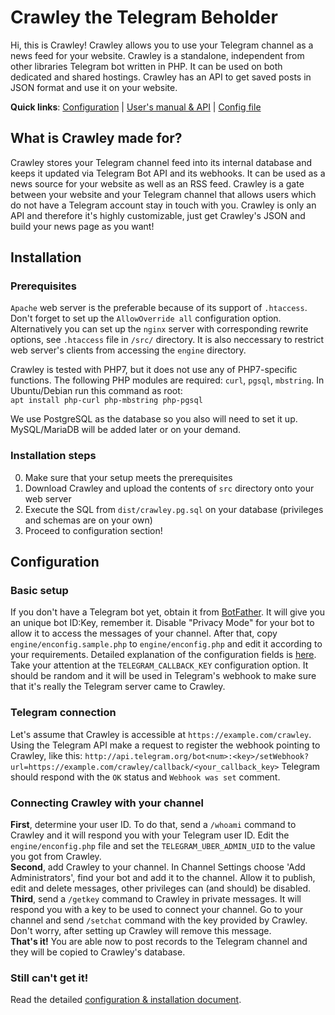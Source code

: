# Crawley the Telegram Beholder
Hi, this is Crawley!
Crawley allows you to use your Telegram channel as a news feed for your website. Crawley is a standalone, independent from other libraries Telegram bot written in PHP. It can be used on both dedicated and shared hostings. Crawley has an API to get saved posts in JSON format and use it on your website. 

**Quick links**: [Configuration](docs/configuration.md) |  [User's manual & API](docs/usage.md) | [Config file](docs/enconfig.md)

## What is Crawley made for?
Crawley stores your Telegram channel feed into its internal database and keeps it updated via Telegram Bot API and its webhooks. It can be used as a news source for your website as well as an RSS feed. Crawley is a gate between your website and your Telegram channel that allows users which do not have a Telegram account stay in touch with you. Crawley is only an API and therefore it's highly customizable, just get Crawley's JSON and build your news page as you want!

## Installation
### Prerequisites
`Apache` web server is the preferable because of its support of `.htaccess`. Don't forget to set up the `AllowOverride all` configuration option. Alternatively you can set up the `nginx` server with corresponding rewrite options, see `.htaccess` file in `/src/` directory. It is also neccessary to restrict web server's clients from accessing the `engine` directory.

Crawley is tested with PHP7, but it does not use any of PHP7-specific functions. The following PHP modules are required: `curl`, `pgsql`, `mbstring`. 
In Ubuntu/Debian run this command as root:  
```apt install php-curl php-mbstring php-pgsql```  

We use PostgreSQL as the database so you also will need to set it up. MySQL/MariaDB will be added later or on your demand.  

### Installation steps
0. Make sure that your setup meets the prerequisites
1. Download Crawley and upload the contents of `src` directory onto your web server
2. Execute the SQL from `dist/crawley.pg.sql` on your database (privileges and schemas are on your own)
3. Proceed to configuration section!

## Configuration
### Basic setup
If you don't have a Telegram bot yet, obtain it from [BotFather](https://teleg.run/BotFather). It will give you an unique bot ID:Key, remember it. Disable "Privacy Mode" for your bot to allow it to access the messages of your channel.
After that, copy `engine/enconfig.sample.php` to `engine/enconfig.php` and edit it according to your requirements. Detailed explanation of the configuration fields is [here](docs/enconfig.md). Take your attention at the `TELEGRAM_CALLBACK_KEY` configuration option. It should be random and it will be used in Telegram's webhook to make sure that it's really the Telegram server came to Crawley.

### Telegram connection
Let's assume that Crawley is accessible at `https://example.com/crawley`. Using the Telegram API make a request to register the webhook pointing to Crawley, like this:
```http://api.telegram.org/bot<num>:<key>/setWebhook?url=https://example.com/crawley/callback/<your_callback_key>```
Telegram should respond with the `OK` status and `Webhook was set` comment. 

### Connecting Crawley with your channel
**First**, determine your user ID. To do that, send a `/whoami` command to Crawley and it will respond you with your Telegram user ID. Edit the `engine/enconfig.php` file and set the `TELEGRAM_UBER_ADMIN_UID` to the value you got from Crawley.  
**Second**, add Crawley to your channel. In Channel Settings choose 'Add Administrators', find your bot and add it to the channel. Allow it to publish, edit and delete messages, other privileges can (and should) be disabled.  
**Third**, send a `/getkey` command to Crawley in private messages. It will respond you with a key to be used to connect your channel. Go to your channel and send `/setchat` command with the key provided by Crawley. Don't worry, after setting up Crawley will remove this message.  
**That's it!** You are able now to post records to the Telegram channel and they will be copied to Crawley's database.  


### Still can't get it!
Read the detailed [configuration & installation document](docs/configuration.md).